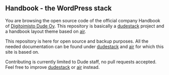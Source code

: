 ## Handbook - the WordPress stack

You are browsing the open source code of the official company Handbook of [Digitoimisto Dude Oy](https://www.dude.fi). This repository is basically a [dudestack](https://github.com/digitoimistodude/dudestack) project and a handbook layout theme based on [air](https://github.com/digitoimistodude/air).

This repository is here for open source and backup purposes. All the needed documentation can be found under [dudestack](https://github.com/digitoimistodude/dudestack) and [air](https://github.com/digitoimistodude/air) for which this site is based on.

Contributing is currently limited to Dude staff, no pull requests accepted. Feel free to improve [dudestack](https://github.com/digitoimistodude/dudestack) or [air](https://github.com/digitoimistodude/air) instead.
